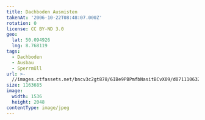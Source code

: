 ```yaml
---
title: Dachboden Ausmisten
takenAt: '2006-10-22T08:48:07.000Z'
rotation: 0
license: CC BY-ND 3.0
geo:
  lat: 50.094926
  lng: 8.768119
tags:
  - Dachboden
  - Ausbau
  - Sperrmüll
url: >-
  //images.ctfassets.net/bncv3c2gt878/6IBe9PBPmfbNasitBCvX09/d0711106324b972541fa104b1ab24a2a/dachboden-ausmisten_4504625257_o
size: 1163685
image:
  width: 1536
  height: 2048
contentType: image/jpeg
---
```



